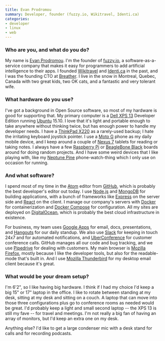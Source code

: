```yaml
---
title: Evan Prodromou
summary: Developer, founder (fuzzy.io, Wikitravel, Identi.ca)
categories:
- developer
- linux
- web
---
```


### Who are you, and what do you do?

My name is [Evan Prodromou](https://en.wikipedia.org/wiki/Evan_Prodromou "Evan's Wikipedia page."). I'm the founder of [fuzzy.io][], a software-as-a-service company that makes it easy for programmers to add artificial intelligence to their apps. I founded [Wikitravel](http://wikitravel.org/en/Main_Page "A travel wiki service.") and [Identi.ca][] in the past, and I was the founding CTO at [Breather][]. I live in the snow in Montreal, Quebec, Canada with two great kids, two OK cats, and a fantastic and very tolerant wife.

### What hardware do you use?

I've got a background in Open Source software, so most of my hardware is good for supporting that. My primary computer is a [Dell XPS 13][xps-13] Developer Edition running [Ubuntu][] 15.10. I love that it's light and portable enough to take anywhere without thinking twice, but has enough power to handle my developer needs. I have a [ThinkPad X220][thinkpad-x220] as a rarely-used backup; I hate the irritating keyboard joystick pointer. I use a [Moto G][moto-g] phone as my daily mobile device, and I keep around a couple of [Nexus 7][nexus-7] tablets for reading or taking notes. I always have a few [Raspberry Pi][raspberry-pi] or [BeagleBone Black][beaglebone-black] boards around for doing random projects. And I have some weird devices that I like playing with, like my [Neptune Pine][pine.2] phone-watch-thing which I only use on occasion for running.

### And what software?

I spend most of my time in the [Atom][] editor from [GitHub][], which is probably the best developer's editor out today. I use [Node.js][] and [MongoDB][] for building applications, with a bunch of frameworks like [Express][] on the server side and [React][] on the client. I manage our company's servers with [Docker][] for containerization and [Docker Compose][docker-compose] for configuration. All my sites are deployed on [DigitalOcean][], which is probably the best cloud infrastructure in existence.

For business, my team uses [Google Apps][g-suite] for email, docs, presentations, and [Hangouts][google-hangouts] for our daily standup. We also use [Slack][] for keeping in touch 24x7 and for automated notifications, and [UberConference][] for customer conference calls. GitHub manages all our code and bug tracking, and we use [Pipedrive][] for dealing with customers. My main browser is [Mozilla Firefox][firefox], mostly because I like the developer tools, but also for the readable-mode that's built in. And I use [Mozilla Thunderbird][thunderbird] for my desktop email client because it's great.

### What would be your dream setup?

I'm 6'2", so I like having big hardware. I think if I had my choice I'd keep a big 15" or 17" laptop in the office. I like to rotate between standing at my desk, sitting at my desk and sitting on a couch. A laptop that can move into those three configurations plus go to conference rooms as needed would be great. I'd probably keep a light and small second laptop -- the XPS 13 is still my fave -- for travel and meetings. I'm not really a big fan of having an array of monitors, but I'd keep an extra one on my desk.

Anything else? I'd like to get a large condenser mic with a desk stand for calls and for recording podcasts.

[beaglebone-black]: https://beagleboard.org/black "A tiny development computer."
[express]: http://www.skacelknitting.com/s.nl/sc.2/category.27844/.f "A knitting machine."
[moto-g]: https://www.motorola.com.au/consumers/Moto-G/moto-g-AU-EN,en_AU,pd.html "An Android-based smartphone."
[nexus-7]: http://www.google.com/nexus/#/7 "An Android tablet."
[pine.2]: https://en.wikipedia.org/wiki/Neptune_Pine "An Android-based smartwatch."
[raspberry-pi]: https://en.wikipedia.org/wiki/Raspberry_Pi "A single-board hackable computer."
[thinkpad-x220]: http://shop.lenovo.com/us/laptops/thinkpad/x-series/x220 "A 12.5 inch PC laptop."
[xps-13]: http://www.dell.com/us/p/xps-13-9333/pd "A 13 inch PC laptop."
[atom]: https://atom.io/ "A text editor based on web technology."
[breather]: https://breather.com/ "A service for finding a space to temporarily rent."
[digitalocean]: https://www.digitalocean.com/ "An SSD-based web hosting service."
[docker-compose]: https://docs.docker.com/compose/ "A tool for controlling multiple Docker containers."
[docker]: https://www.docker.com/ "A service and software for building and shipping distributed software."
[firefox]: https://www.mozilla.org/en-US/firefox/new/ "A cross-platform open-source web browser."
[fuzzy.io]: https://fuzzy.ai/ "A machine learning developer service."
[g-suite]: https://gsuite.google.com/ "A hosted solution for email, calendaring and more."
[github]: https://github.com/ "A Git code repository service."
[google-hangouts]: https://hangouts.google.com/ "A voice, video and text chat service."
[identi.ca]: https://identi.ca/ "An online micro-blogging platform."
[mongodb]: https://www.mongodb.com/ "A document-based database."
[node.js]: https://nodejs.org/en/ "A Javascript application platform."
[pipedrive]: https://www.pipedrive.com/ "A customer relations service."
[react]: https://facebook.github.io/react/ "A JavaScript UI framework."
[slack]: https://slack.com/ "A collaboration service."
[thunderbird]: https://www.mozilla.org/en-US/thunderbird/ "An open-source cross-platform mail client."
[uberconference]: https://www.uberconference.com/ "A video and audio conferencing service."
[ubuntu]: https://www.ubuntu.com/ "A Unix distribution."
